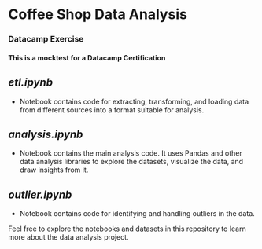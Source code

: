 # Coffee Shop Data Analysis
### Datacamp Exercise
#### This is a mocktest for a Datacamp Certification

## *etl.ipynb*
- Notebook contains code for extracting, transforming, and loading data from different sources into a format suitable for analysis.
## *analysis.ipynb* 
- Notebook contains the main analysis code. It uses Pandas and other data analysis libraries to explore the datasets, visualize the data, and draw insights from it.
## *outlier.ipynb* 
- Notebook contains code for identifying and handling outliers in the data.

Feel free to explore the notebooks and datasets in this repository to learn more about the data analysis project.
